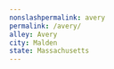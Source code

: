 ```yaml
---
﻿nonslashpermalink: avery
permalink: /avery/
alley: Avery
city: Malden
state: Massachusetts
---
```

